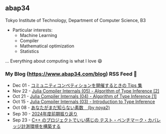 ## abap34

Tokyo Institute of Technology, Department of Computer Science, B3

- Particular interests:
  - Machine Learning
  - Compiler
  - Mathematical optimization
  - Statistics


... Everything about computing is what I love :smile:



### My Blog (https://www.abap34.com/blog) RSS Feed 📝 

<!-- feed start -->
- Dec 01 - [コミュニティコンペティションを開催するときの Tips 集](https://abap34.com/posts/community_competetion_tips.html)
- Nov 22 - [Julia Compiler Internals (05) - Algorithm of Type Inference [2]](https://abap34.com/posts/jci_05.html)
- Oct 21 - [Julia Compiler Internals (04) - Algorithm of Type Inference [1]](https://abap34.com/posts/jci_04.html)
- Oct 15 - [Julia Compiler Internals (03) - Introduction to Type Inference ](https://abap34.com/posts/jci_03.html)
- Oct 08 - [あなたがまだ知らない素数　(by noya2)](https://abap34.com/posts/random_prime_generator.html)
- Sep 30 - [2024年度前期振り返り](https://abap34.com/posts/hurikaeri_2024_0.html)
- Sep 23 - [C++ のプロジェクトでいい感じの テスト・ベンチマーク・カバレッジ計測環境を構築する](https://abap34.com/posts/cpp_ci.html)
<!-- feed end -->
